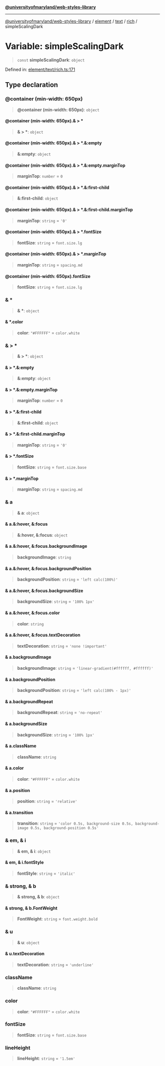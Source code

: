 [**@universityofmaryland/web-styles-library**](../../../../../../README.md)

***

[@universityofmaryland/web-styles-library](../../../../../../README.md) / [element](../../../../../README.md) / [text](../../../README.md) / [rich](../README.md) / simpleScalingDark

# Variable: simpleScalingDark

> `const` **simpleScalingDark**: `object`

Defined in: [element/text/rich.ts:171](https://github.com/UMD-Digital/design-system/blob/7fa144f196ef5f0ef2b372670136735f5a5c9236/packages/styles/source/element/text/rich.ts#L171)

## Type declaration

### @container (min-width: 650px)

> **@container (min-width: 650px)**: `object`

#### @container (min-width: 650px).& \> \*

> **& \> \***: `object`

#### @container (min-width: 650px).& \> \*.&:empty

> **&:empty**: `object`

#### @container (min-width: 650px).& \> \*.&:empty.marginTop

> **marginTop**: `number` = `0`

#### @container (min-width: 650px).& \> \*.&:first-child

> **&:first-child**: `object`

#### @container (min-width: 650px).& \> \*.&:first-child.marginTop

> **marginTop**: `string` = `'0'`

#### @container (min-width: 650px).& \> \*.fontSize

> **fontSize**: `string` = `font.size.lg`

#### @container (min-width: 650px).& \> \*.marginTop

> **marginTop**: `string` = `spacing.md`

#### @container (min-width: 650px).fontSize

> **fontSize**: `string` = `font.size.lg`

### & \*

> **& \***: `object`

#### & \*.color

> **color**: `"#FFFFFF"` = `color.white`

### & \> \*

> **& \> \***: `object`

#### & \> \*.&:empty

> **&:empty**: `object`

#### & \> \*.&:empty.marginTop

> **marginTop**: `number` = `0`

#### & \> \*.&:first-child

> **&:first-child**: `object`

#### & \> \*.&:first-child.marginTop

> **marginTop**: `string` = `'0'`

#### & \> \*.fontSize

> **fontSize**: `string` = `font.size.base`

#### & \> \*.marginTop

> **marginTop**: `string` = `spacing.md`

### & a

> **& a**: `object`

#### & a.&:hover, &:focus

> **&:hover, &:focus**: `object`

#### & a.&:hover, &:focus.backgroundImage

> **backgroundImage**: `string`

#### & a.&:hover, &:focus.backgroundPosition

> **backgroundPosition**: `string` = `'left calc(100%)'`

#### & a.&:hover, &:focus.backgroundSize

> **backgroundSize**: `string` = `'100% 1px'`

#### & a.&:hover, &:focus.color

> **color**: `string`

#### & a.&:hover, &:focus.textDecoration

> **textDecoration**: `string` = `'none !important'`

#### & a.backgroundImage

> **backgroundImage**: `string` = `'linear-gradient(#ffffff, #ffffff)'`

#### & a.backgroundPosition

> **backgroundPosition**: `string` = `'left calc(100% - 1px)'`

#### & a.backgroundRepeat

> **backgroundRepeat**: `string` = `'no-repeat'`

#### & a.backgroundSize

> **backgroundSize**: `string` = `'100% 1px'`

#### & a.className

> **className**: `string`

#### & a.color

> **color**: `"#FFFFFF"` = `color.white`

#### & a.position

> **position**: `string` = `'relative'`

#### & a.transition

> **transition**: `string` = `'color 0.5s, background-size 0.5s, background-image 0.5s, background-position 0.5s'`

### & em, & i

> **& em, & i**: `object`

#### & em, & i.fontStyle

> **fontStyle**: `string` = `'italic'`

### & strong, & b

> **& strong, & b**: `object`

#### & strong, & b.FontWeight

> **FontWeight**: `string` = `font.weight.bold`

### & u

> **& u**: `object`

#### & u.textDecoration

> **textDecoration**: `string` = `'underline'`

### className

> **className**: `string`

### color

> **color**: `"#FFFFFF"` = `color.white`

### fontSize

> **fontSize**: `string` = `font.size.base`

### lineHeight

> **lineHeight**: `string` = `'1.5em'`
